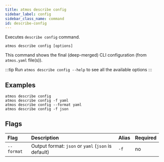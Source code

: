 ```yaml
---
title: atmos describe config
sidebar_label: config
sidebar_class_name: command
id: describe-config
---
```


Executes `describe config` command.

```shell
atmos describe config [options]
```

This command shows the final (deep-merged) CLI configuration (from `atmos.yaml` file(s)).

:::tip
Run `atmos describe config --help` to see all the available options
:::

## Examples

```shell
atmos describe config
atmos describe config -f yaml
atmos describe config --format yaml
atmos describe config -f json
```

## Flags

| Flag        | Description                                         | Alias | Required |
|:------------|:----------------------------------------------------|:------|:---------|
| `--format`  | Output format: `json` or `yaml` (`json` is default) | `-f`  | no       |
